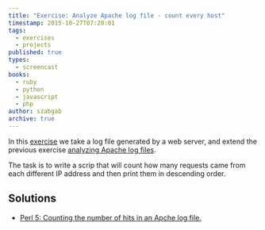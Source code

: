 ```yaml
---
title: "Exercise: Analyze Apache log file - count every host"
timestamp: 2015-10-27T07:20:01
tags:
  - exercises
  - projects
published: true
types:
  - screencast
books:
  - ruby
  - python
  - javascript
  - php
author: szabgab
archive: true
---
```



In this [exercise](/exercises) we take a log file generated by a web server, and
extend the previous exercise [analyzing Apache log files](/exercise-analyze-apache-log-file-count-localhost).


<slidecast file="beginner-perl/exercise-improve-apache-analyzer" youtube="oQTSLam_-xE" />

The task is to write a scrip that will count how many requests came from each different IP address and then
print them in descending order.

## Solutions

* [Perl 5: Counting the number of hits in an Apche log file.](https://perlmaven.com/beginner-perl-maven-solution-improve-apache-analyzer)
